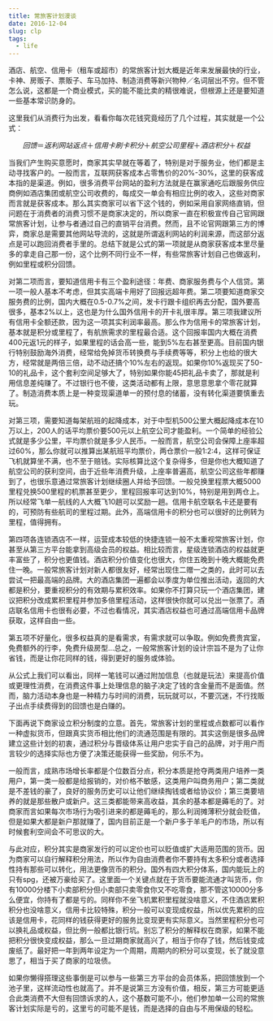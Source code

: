 ```yaml
---
title: 常旅客计划漫谈
date: 2016-12-04
slug: clp
tags:
  - life
---
```


酒店、航空、信用卡（租车或超市）的常旅客计划大概是近年来发展最快的行业，卡神、房贩子、票贩子、车马加持、制造消费等新兴物种／名词层出不穷。但不管怎么说，这都是一个商业模式，买的能不能比卖的精很难说，但根源上还是要知道一些基本常识防身的。

这里我们从消费行为出发，看看你每次花钱究竟经历了几个过程，其实就是一个公式：

$$回馈＝返利网站返点＋信用卡刷卡积分＋航空公司里程＋酒店积分＋权益$$

当我们产生购买意愿时，商家其实早就在等着了，特别是对于服务业，他们都是主动寻找客户的。一般而言，互联网获客成本占零售价的20%-30%，这里的获客成本指的是渠道。例如，很多消费平台网站的盈利方法就是在赢家通吃后跟服务供应商例如酒店集团或航空公司收费的，每成交一单会有相应比例的收入，这些对商家而言就是获客成本。那么其实商家可以省下这个钱的，例如采用自家网络直销，但问题在于消费者的消费习惯不是商家决定的，所以商家一直在积极宣传自己官网跟常旅客计划，让参与者通过自己的直销平台消费。然而，且不论官网跟第三方的博弈，商家总是需要其他网站导流的，这就是所谓返利网站的利润来源，而这部分返点是可以跑回消费者手里的。总结下就是公式的第一项就是从商家获客成本里尽量多的拿走自己那一份，这个比例不同行业不一样，有些常旅客计划自己也做返利，例如里程或积分回馈。

对第二项而言，要知道信用卡有三个盈利途径：年费、商家服务费与个人信贷。第一项一般人基本不考虑，但其实高端卡用好了回报远超年费。第二项要知道商家交服务费的比例，国内大概在0.5-0.7%之间，发卡行跟卡组织再去分配，国外要高很多，基本2%以上，这也是为什么国外信用卡的开卡礼很丰厚。第三项我建议所有信用卡全额还款，因为这一项其实利润率最高。那么作为信用卡的常旅客计划，基本就是积分或里程了，有航旅需求的里程最合适。这个回报率国内大概在消费400元返1元的样子，如果里程的话会高一些，能到5%左右甚至更高。目前国内银行特别鼓励海外消费，经常给免掉货币转换费与手续费等等，积分上也给的很大方，经常就是两倍三倍，动不动还搞个10%左右的返现。如果你10%返现买了50-10的礼品卡，这个套利空间足够大了，特别如果你能45把礼品卡卖了，那就是利用信息差纯赚了。不过银行也不傻，这类活动都有上限，意思意思拿个零花就算了。制造消费本质上是一种变现渠道单一的预付息的储蓄，没有转化渠道要慎重去玩。

对第三项，需要知道每架航班的起降成本，对于中型机500公里大概起降成本在10万以上，200人的话平均票价要500元以上航空公司才能盈利。一个简单的经验公式就是多少公里，平均票价就是多少人民币。一般而言，航空公司会保障上座率超过60%，那么你就可以推算出某航班平均票价，两仓票价一般1:2:4，这样可保证飞机就算坐不满，也不至于赔钱。实际核算比这个复杂得多，但是你也大概知道了航空公司的获利空间，由于近些年消费升级，上座率普遍高，航空公司这些年都赚到了，也很乐意通过常旅客计划继续圈人并给予回馈。一般兑换里程票大概5000里程兑换500里程的机票甚至更少，里程回报率可达到10%，特别是用到两仓上。所以经常飞单一航线的人大概飞10趟可以奖励一趟。信用卡航空联名卡还是要有的，可预防有些航司的里程过期。此外，高端信用卡的积分也可以很好的比例转为里程，值得拥有。

第四项各连锁酒店不一样，运营成本较低的快捷连锁一般不太重视常旅客计划，你甚至从第三方平台能拿到高级会员的权益。相比较而言，星级连锁酒店的权益就更丰富些了，积分也更值钱。酒店积分价值变化也很大，你住五晚到十晚大概能免费住一晚。一般常旅客计划对新人都很友好，经常出现住二赠一之类的，此时可以去尝试一把最高端的品牌。大的酒店集团一遍都会以季度为单位推出活动，返回的大都是积分，要重视积分的有效期与累积效率。如果你不打算只玩一个酒店集团，建议把积分改成累积里程并参加多倍里程活动，这样很快你就可以兑出一张票了。酒店联名信用卡也很有必要，不过也看情况，其实酒店权益也可通过高端信用卡品牌获取，这样自由一些。

第五项不好量化，很多权益真的是看需求，有需求就可以争取。例如免费贵宾室，免费额外的行李，免费升级房型…总之，一般常旅客计划的设计宗旨不是为了让你省钱，而是让你花同样的钱，得到更好的服务或体验。

从公式上我们可以看出，同样一笔钱可以通过附加信息（也就是玩法）来提高价值或更理性消费，在消费这件事上处理信息的脑子决定了钱的含金量而不是面值。然而，脑力活动本身也是一种精力与时间的消费，玩玩就可以，不要沉迷，不行找贩子出点手续费得到的回馈也是白赚的。

下面再说下商家设立积分制度的立意。首先，常旅客计划的里程或点数都可以看作一种虚拟货币，但跟真实货币相比他们的流通范围是有限的。其实这倒是很多品牌建立这些计划的初衷，通过积分与晋级体系让用户忠实于自己的品牌，对于用户而言较少的选择实际也方便了决策还能获得一些奖励，何乐不为。

一般而言，成熟市场增长率都是个位数百分点，积分本质是抢夺两类用户培养一类用户，第一类一般都是给报销的，对价格不敏感，这类用户叫商务用户；第二类就是不差钱的豪了，良好的服务历史可以让他们继续掏钱或者给协议价；第三类要培养的就是那些散户或新户。这三类都能带来高收益，其余的基本都是薅毛的了。对商家而言如果每次市场行为吸引进来的都是薅毛的，那么利润摊薄积分就会贬值，但是如果大都是新户那就赚了，国内目前正是一个新户多于羊毛户的市场，所以有时候套利空间会不可思议的大。

与此对应，积分其实是商家发行的可以定价也可以贬值或扩大适用范围的货币。因为商家可以自行解释积分用法，所以作为自由消费者你不要持有太多积分或者选择性持有那些可以转化，用法更像货币的积分。国外有四大积分体系，国内能玩上的只有spg，还被万豪给买了。这里面一个关键点就在于货币要能流通才叫货币，你有10000分楼下小卖部积分但小卖部只卖零食你又不吃零食，那不管这10000分多么便宜，你持有了都是亏的。同样你不坐飞机累积里程就没啥意义，不住酒店累积积分也没啥意义，信用卡比较特殊，积分一般可以变现成权益，所以优先累积的应该是信用卡，花同样的钱获得更好的服务比变现更有实际意义。当然里程积分也可以换礼品或权益，但比例一般都比银行坑。别忘了积分的解释权在商家，如果不能把积分很快变成权益，那么一旦过期商家就高兴了，相当于你存了钱，然后钱变成废纸了。最好把一年到两年设定为一个周期，周期内的积分可以变现，长了就没意思了，相当于买了商家的垃圾债。

如果你懒得搭理这些事倒是可以参与一些第三方平台的会员体系，把回馈放到一个池子里，这样流动性也就高了。并不是说第三方没有价值，相反，第三方可能更适合此类消费不大但有回馈诉求的人，这个基数可能不小，他们参加单一公司的常旅客计划实际是亏的，这里亏的可能不是钱，而是选择的自由与不用保级的轻松。